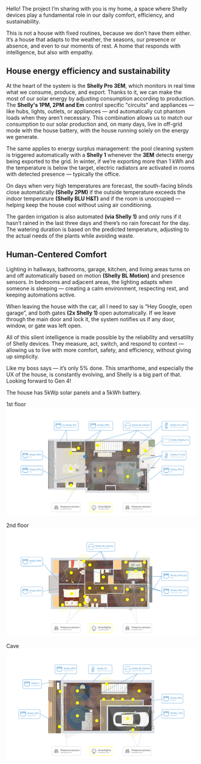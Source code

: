 Hello! The project I’m sharing with you is my home, a space where Shelly devices play a fundamental role in our daily comfort, efficiency, and sustainability.

This is not a house with fixed routines, because we don’t have them either. It’s a house that adapts to the weather, the seasons, our presence or absence, and even to our moments of rest. A home that responds with intelligence, but also with empathy.

## House energy efficiency and sustainability
At the heart of the system is the **Shelly Pro 3EM**, which monitors in real time what we consume, produce, and export. Thanks to it, we can make the most of our solar energy by adjusting consumption according to production. The **Shelly's 1PM, 2PM and Em** control specific "circuits" and appliances — like hubs, lights, outlets, or appliances — and automatically cut phantom loads when they aren't necessary. This combination allows us to match our consumption to our solar production and, on many days, live in off-grid mode with the house battery, with the house running solely on the energy we generate.

The same applies to energy surplus management: the pool cleaning system is triggered automatically with a **Shelly 1** whenever the **3EM** detects energy being exported to the grid. In winter, if we’re exporting more than 1 kWh and the temperature is below the target, electric radiators are activated in rooms with detected presence — typically the office.

On days when very high temperatures are forecast, the south-facing blinds close automatically **(Shelly 2PM)** if the outside temperature exceeds the indoor temperature **(Shelly BLU H&T)** and if the room is unoccupied — helping keep the house cool without using air conditioning.

The garden irrigation is also automated **(via Shelly 1)** and only runs if it hasn’t rained in the last three days and there’s no rain forecast for the day. The watering duration is based on the predicted temperature, adjusting to the actual needs of the plants while avoiding waste.

## Human-Centered Comfort
Lighting in hallways, bathrooms, garage, kitchen, and living areas turns on and off automatically based on motion **(Shelly BL Motion)** and presence sensors. In bedrooms and adjacent areas, the lighting adapts when someone is sleeping — creating a calm environment, respecting rest, and keeping automations active.

When leaving the house with the car, all I need to say is “Hey Google, open garage”, and both gates **(2x Shelly 1)** open automatically. If we leave through the main door and lock it, the system notifies us if any door, window, or gate was left open.

All of this silent intelligence is made possible by the reliability and versatility of Shelly devices. They measure, act, switch, and respond to context — allowing us to live with more comfort, safety, and efficiency, without giving up simplicity.

Like my boss says — it’s only 5% done. This smarthome, and especially the UX of the house, is constantly evolving, and Shelly is a big part of that. 
Looking forward to Gen 4!

The house has 5kWp solar panels and a 5kWh battery. 

1st floor
![smarthome 1st floor](https://github.com/Tjda/smarthome/blob/main/imgs/Floor%201.png)

2nd floor
![smarthome 2nd floor](https://github.com/Tjda/smarthome/blob/main/imgs/2nd%20floor.png)

Cave
![smarthome cave](https://github.com/Tjda/smarthome/blob/main/imgs/Cave.png)
